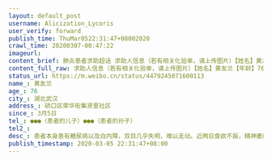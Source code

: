 ```yaml
---
layout: default_post
username: Alicization_Lycoris
user_verify: forward
publish_time: ThuMar0522:31:47+08002020
crawl_time: 20200307-00:47:22
imageurl: 
content_brief: 肺炎患者求助超话 求助人信息（若有相关化验单，请上传图片）【姓名】黄友兰【年龄】76【所在城市】湖北武汉【所在小区、社区】硚口区荣华街集贤里社区【患病时间】3月5日【联系方式】●●●（患者的儿子）●●●（患者的孙子）【病情描述】患者本身患有糖尿病以及白内障，双目 ...全文
content_full_raw: 求助人信息（若有相关化验单，请上传图片）【姓名】黄友兰【年龄】76【所在城市】湖北武汉【所在小区、社区】硚口区荣华街集贤里社区【患病时间】3月5日【联系方式】●●●（患者的儿子）●●●（患者的孙子）【病情描述】患者本身患有糖尿病以及白内障，双目几乎失明，难以走动。近两日食欲不振，精神萎靡，3月5日晚量体温烧至39℃，和社区联系后，社区拒绝送诊发热患者，要求我们自行拨打110或者120。我们联系120后，救护车将患者以及同行的患者儿子送至武汉市第一医院后，医院以无CT设备，无法进行检查为由拒诊，现在患者和儿子被丢在一医院没有人管。我们再次拨打120，120说附近没有车，没办法送患者去其他医院，让我们去联系社区，要求社区和医院对接，让对接的医院负责患者。打了社区的电话，社区说联系不到医院，反问我们怎么办。从七点到十点半，市长热线打了三四次，得不到任何回复和帮助，现在老人只能准备从一医院走回武胜路。自家的车停了两个月目前电瓶没电不能动，也没办法充电。76岁的老人发烧39℃现在无法就医，被各个单位踢皮球，实在无路可走了，只能求助微博的各位🙏武汉
status_url: https://m.weibo.cn/status/4479245071600113
name_: 黄友兰
age_: 76
city_: 湖北武汉
address_: 硚口区荣华街集贤里社区
since_: 3月5日
tel_: ●●●（患者的儿子）●●●（患者的孙子）
tel2_: 
desc_: 患者本身患有糖尿病以及白内障，双目几乎失明，难以走动。近两日食欲不振，精神萎靡，3月5日晚量体温烧至39℃，和社区联系后，社区拒绝送诊发热患者，要求我们自行拨打110或者120。我们联系120后，救护车将患者以及同行的患者儿子送至武汉市第一医院后，医院以无CT设备，无法进行检查为由拒诊，现在患者和儿子被丢在一医院没有人管。我们再次拨打120，120说附近没有车，没办法送患者去其他医院，让我们去联系社区，要求社区和医院对接，让对接的医院负责患者。打了社区的电话，社区说联系不到医院，反问我们怎么办。从七点到十点半，市长热线打了三四次，得不到任何回复和帮助，现在老人只能准备从一医院走回武胜路。自家的车停了两个月目前电瓶没电不能动，也没办法充电。76岁的老人发烧39℃现在无法就医，被各个单位踢皮球，实在无路可走了，只能求助微博的各位🙏武汉
publish_timestamp: 2020-03-05 22:31:47+08:00
---
```


